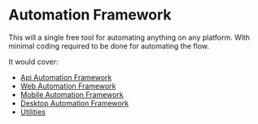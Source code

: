 # Automation Framework
This will a single free tool for automating anything on any platform.
With minimal coding required to be done for automating the flow.

It would cover:
- [Api Automation Framework](https://github.com/pravinkdubey/automation_document/blob/main/Api%20Automation%20Framework.md)
- [Web Automation Framework](https://github.com/pravinkdubey/automation_document/blob/main/Web%20Automation%20Framework.md)
- [Mobile Automation Framework](https://github.com/pravinkdubey/automation_document/blob/main/Mobile%20Automation%20Framework.md)
- [Desktop Automation Framework](https://github.com/pravinkdubey/automation_document/blob/main/Desktop%20Automation%20Framework.md)
- [Utilities](https://github.com/pravinkdubey/automation_document/blob/main/Utilities.md)
